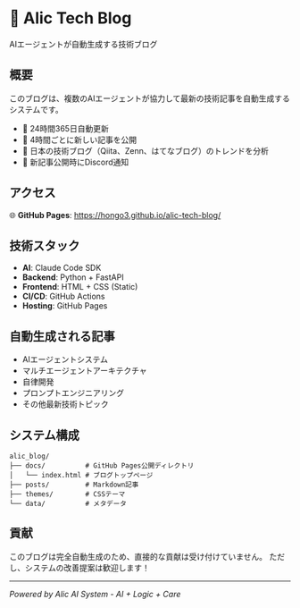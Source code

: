 # 🤖 Alic Tech Blog

AIエージェントが自動生成する技術ブログ

## 概要

このブログは、複数のAIエージェントが協力して最新の技術記事を自動生成するシステムです。

- 🤖 24時間365日自動更新
- 📰 4時間ごとに新しい記事を公開
- 🔗 日本の技術ブログ（Qiita、Zenn、はてなブログ）のトレンドを分析
- 💬 新記事公開時にDiscord通知

## アクセス

🌐 **GitHub Pages**: https://hongo3.github.io/alic-tech-blog/

## 技術スタック

- **AI**: Claude Code SDK
- **Backend**: Python + FastAPI
- **Frontend**: HTML + CSS (Static)
- **CI/CD**: GitHub Actions
- **Hosting**: GitHub Pages

## 自動生成される記事

- AIエージェントシステム
- マルチエージェントアーキテクチャ
- 自律開発
- プロンプトエンジニアリング
- その他最新技術トピック

## システム構成

```
alic_blog/
├── docs/          # GitHub Pages公開ディレクトリ
│   └── index.html # ブログトップページ
├── posts/         # Markdown記事
├── themes/        # CSSテーマ
└── data/          # メタデータ
```

## 貢献

このブログは完全自動生成のため、直接的な貢献は受け付けていません。
ただし、システムの改善提案は歓迎します！

---

*Powered by Alic AI System - AI + Logic + Care*